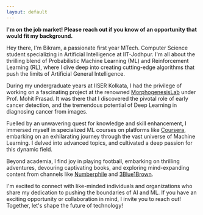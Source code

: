```yaml
---
layout: default
---
```

**I'm on the job market! Please reach out if you know of an opportunity that would fit my background.**

Hey there, I'm Bikram, a passionate first year MTech. Computer Science student specializing in Artificial Intelligence at IIT-Jodhpur. I'm all about the thrilling blend of Probabilistic Machine Learning (ML) and Reinforcement Learning (RL), where I dive deep into creating cutting-edge algorithms that push the limits of Artificial General Intelligence.


During my undergraduate years at IISER Kolkata, I had the privilege of working on a fascinating project at the renowned [MorphogenesisLab](https://sites.google.com/view/morphogenesis-lab-iiserkolkata/about-us?authuser=0) under Prof. Mohit Prasad. It was there that I discovered the pivotal role of early cancer detection, and the tremendous potential of Deep Learning in diagnosing cancer from images.

Fuelled by an unwavering quest for knowledge and skill enhancement, I immersed myself in specialized ML courses on platforms like [Coursera](https://www.coursera.org/), embarking on an exhilarating journey through the vast universe of Machine Learning. I delved into advanced topics, and cultivated a deep passion for this dynamic field.

Beyond academia, I find joy in playing football, embarking on thrilling adventures, devouring captivating books, and exploring mind-expanding content from channels like [Numberphile](https://www.numberphile.com/) and [3Blue1Brown](https://www.3blue1brown.com/).

I'm excited to connect with like-minded individuals and organizations who share my dedication to pushing the boundaries of AI and ML. If you have an exciting opportunity or collaboration in mind, I invite you to reach out! Together, let's shape the future of technology!

